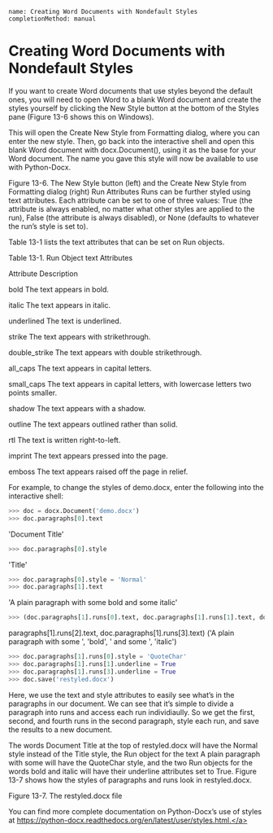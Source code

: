 ```ngMeta
name: Creating Word Documents with Nondefault Styles
completionMethod: manual
```
# Creating Word Documents with Nondefault Styles
If you want to create Word documents that use styles beyond the default ones, you will need to open Word to a blank Word document and create the styles yourself by clicking the New Style button at the bottom of the Styles pane (Figure 13-6 shows this on Windows).

This will open the Create New Style from Formatting dialog, where you can enter the new style. Then, go back into the interactive shell and open this blank Word document with docx.Document(), using it as the base for your Word document. The name you gave this style will now be available to use with Python-Docx.

<!-- ![image](assets/000048.jpg)
 -->
Figure 13-6. The New Style button (left) and the Create New Style from Formatting dialog (right)
Run Attributes
Runs can be further styled using text attributes. Each attribute can be set to one of three values: True (the attribute is always enabled, no matter what other styles are applied to the run), False (the attribute is always disabled), or None (defaults to whatever the run’s style is set to).

Table 13-1 lists the text attributes that can be set on Run objects.

Table 13-1. Run Object text Attributes

Attribute   									Description

bold											The text appears in bold.

italic											The text appears in italic.

underlined 										The text is underlined.

strike  										The text appears with strikethrough.

double_strike 									The text appears with double strikethrough.

all_caps 										The text appears in capital letters.

small_caps										The text appears in capital letters, with lowercase letters two points smaller.

shadow 											The text appears with a shadow.

outline 										The text appears outlined rather than solid.

rtl 											The text is written right-to-left.

imprint 										The text appears pressed into the page.

emboss 											The text appears raised off the page in relief.

For example, to change the styles of demo.docx, enter the following into the interactive shell:

```python
>>> doc = docx.Document('demo.docx')
>>> doc.paragraphs[0].text
```
'Document Title'
```python
>>> doc.paragraphs[0].style
```
'Title'
```python
>>> doc.paragraphs[0].style = 'Normal'
>>> doc.paragraphs[1].text
```
'A plain paragraph with some bold and some italic'
```python
>>> (doc.paragraphs[1].runs[0].text, doc.paragraphs[1].runs[1].text, doc.
```
paragraphs[1].runs[2].text, doc.paragraphs[1].runs[3].text)
('A plain paragraph with some ', 'bold', ' and some ', 'italic')
```python
>>> doc.paragraphs[1].runs[0].style = 'QuoteChar'
>>> doc.paragraphs[1].runs[1].underline = True
>>> doc.paragraphs[1].runs[3].underline = True
>>> doc.save('restyled.docx')
```
Here, we use the text and style attributes to easily see what’s in the paragraphs in our document. We can see that it’s simple to divide a paragraph into runs and access each run individiaully. So we get the first, second, and fourth runs in the second paragraph, style each run, and save the results to a new document.

The words Document Title at the top of restyled.docx will have the Normal style instead of the Title style, the Run object for the text A plain paragraph with some will have the QuoteChar style, and the two Run objects for the words bold and italic will have their underline attributes set to True. Figure 13-7 shows how the styles of paragraphs and runs look in restyled.docx.

<!-- ![image](assets/000086.jpg)
 -->
Figure 13-7. The restyled.docx file

You can find more complete documentation on Python-Docx’s use of styles at <span><a href="https://python-docx.readthedocs.org/en/latest/user/styles.html.">https://python-docx.readthedocs.org/en/latest/user/styles.html.</a></span>




